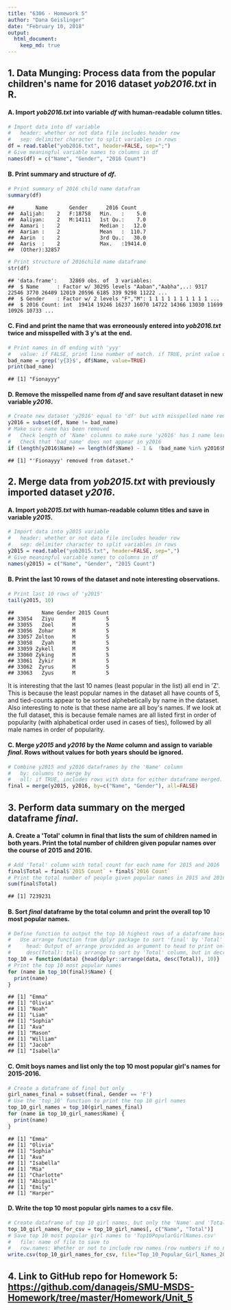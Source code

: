 ```yaml
---
title: "6306 - Homework 5"
author: "Dana Geislinger"
date: "February 10, 2018"
output:
  html_document:
    keep_md: true
---
```

## 1. **Data Munging:** Process data from the popular children's name for 2016 dataset *yob2016.txt* in R.
#### A. Import *yob2016.txt* into variable *df* with human-readable column titles.

```r
# Import data into df variable
#   header: whether or not data file includes header row
#   sep: delimiter character to split variables in rows
df = read.table("yob2016.txt", header=FALSE, sep=";")
# Give meaningful variable names to columns in df
names(df) = c("Name", "Gender", "2016 Count")
```

#### B. Print summary and structure of *df*.

```r
# Print summary of 2016 child name datafram
summary(df)
```

```
##       Name       Gender      2016 Count     
##  Aalijah:    2   F:18758   Min.   :    5.0  
##  Aaliyan:    2   M:14111   1st Qu.:    7.0  
##  Aamari :    2             Median :   12.0  
##  Aarian :    2             Mean   :  110.7  
##  Aarin  :    2             3rd Qu.:   30.0  
##  Aaris  :    2             Max.   :19414.0  
##  (Other):32857
```

```r
# Print structure of 2016child name dataframe
str(df)
```

```
## 'data.frame':	32869 obs. of  3 variables:
##  $ Name      : Factor w/ 30295 levels "Aaban","Aabha",..: 9317 22546 3770 26409 12019 20596 6185 339 9298 11222 ...
##  $ Gender    : Factor w/ 2 levels "F","M": 1 1 1 1 1 1 1 1 1 1 ...
##  $ 2016 Count: int  19414 19246 16237 16070 14722 14366 13030 11699 10926 10733 ...
```

#### C. Find and print the name that was erroneously entered into *yob2016.txt* twice and misspelled with 3 y's at the end.

```r
# Print names in df ending with 'yyy'
#   value: if FALSE, print line number of match. if TRUE, print value of match.
bad_name = grep('y{3}$', df$Name, value=TRUE)
print(bad_name)
```

```
## [1] "Fionayyy"
```

#### D. Remove the misspelled name from *df* and save resultant dataset in new variable *y2016*.

```r
# Create new dataset 'y2016' equal to 'df' but with misspelled name removed
y2016 = subset(df, Name != bad_name)
# Make sure name has been removed
#   Check length of 'Name' columns to make sure 'y2016' has 1 name less than 'df'
#   Check that 'bad_name' does not appear in y2016
if (length(y2016$Name) == length(df$Name) - 1 &  !bad_name %in% y2016$Name) {sprintf("'%s' removed from dataset.", bad_name)}
```

```
## [1] "'Fionayyy' removed from dataset."
```

## 2. Merge data from *yob2015.txt* with previously imported dataset *y2016*.
#### A. Import *yob2015.txt* with human-readable column titles and save in variable *y2015*.

```r
# Import data into y2015 variable
#   header: whether or not data file includes header row
#   sep: delimiter character to split variables in rows
y2015 = read.table("yob2015.txt", header=FALSE, sep=",")
# Give meaningful variable names to columns in df
names(y2015) = c("Name", "Gender", "2015 Count")
```

#### B. Print the last 10 rows of the dataset and note interesting observations.

```r
# Print last 10 rows of 'y2015'
tail(y2015, 10)
```

```
##         Name Gender 2015 Count
## 33054   Ziyu      M          5
## 33055   Zoel      M          5
## 33056  Zohar      M          5
## 33057 Zolton      M          5
## 33058   Zyah      M          5
## 33059 Zykell      M          5
## 33060 Zyking      M          5
## 33061  Zykir      M          5
## 33062  Zyrus      M          5
## 33063   Zyus      M          5
```
It is interesting that the last 10 names (least popular in the list) all end in 'Z'. This is because the least popular names in the dataset all have counts of 5, and tied-counts appear to be sorted alphebetically by name in the dataset. 
Also interesting to note is that these name are all boy's names. If we look at the full dataset, this is because female names are all listed first in order of popularity (with alphabetical order used in cases of ties), followed by all male names in order of popularity.

#### C. Merge *y2015* and *y2016* by the *Name* column and assign to variable *final*. Rows without values for **both** years should be ignored.

```r
# Combine y2015 and y2016 dataframes by the 'Name' column
#   by: columns to merge by
#   all: if TRUE, includes rows with data for either dataframe merged. If FALSE, only includes rows present in both dataframes.
final = merge(y2015, y2016, by=c("Name", "Gender"), all=FALSE)
```

## 3. Perform data summary on the merged dataframe *final*.
#### A. Create a 'Total' column in final that lists the sum of children named in both years. Print the total number of children given popular names over the course of 2015 and 2016.

```r
# Add 'Total' column with total count for each name for 2015 and 2016
final$Total = final$`2015 Count` + final$`2016 Count`
# Print the total number of people given popular names in 2015 and 2016 according to this data set
sum(final$Total)
```

```
## [1] 7239231
```

#### B. Sort *final* dataframe by the total column and print the overall top 10 most popular names.

```r
# Define function to output the top 10 highest rows of a dataframe based on the value of the 'Total' column
#   Use arrange function from dplyr package to sort 'final' by 'Total'
#     head: Output of arrange provided as argument to head to print only the 10 most popular names
#     desc(Total): tells arrange to sort by 'Total' column, but in decreasing order
top_10 = function(data) {head(dplyr::arrange(data, desc(Total)), 10)}
# Print the top 10 most popular names
for (name in top_10(final)$Name) {
  print(name)
}
```

```
## [1] "Emma"
## [1] "Olivia"
## [1] "Noah"
## [1] "Liam"
## [1] "Sophia"
## [1] "Ava"
## [1] "Mason"
## [1] "William"
## [1] "Jacob"
## [1] "Isabella"
```

#### C. Omit boys names and list only the top 10 most popular girl's names for 2015-2016.

```r
# Create a dataframe of final but only 
girl_names_final = subset(final, Gender == 'F')
# Use the 'top_10' function to print the top 10 girl names
top_10_girl_names = top_10(girl_names_final)
for (name in top_10_girl_names$Name) {
  print(name)
}
```

```
## [1] "Emma"
## [1] "Olivia"
## [1] "Sophia"
## [1] "Ava"
## [1] "Isabella"
## [1] "Mia"
## [1] "Charlotte"
## [1] "Abigail"
## [1] "Emily"
## [1] "Harper"
```

#### D. Write the top 10 most popular girls names to a csv file.

```r
# Create dataframe of top 10 girl names, but only the 'Name' and 'Total' columns
top_10_girl_names_for_csv = top_10_girl_names[, c("Name", "Total")]
# Save top 10 most popular girl names to 'Top10PopularGirlNames.csv'
#   file: name of file to save to
#   row.names: Whether or not to include row names (row numbers if no name assigned) in output file
write.csv(top_10_girl_names_for_csv, file="Top_10_Popular_Girl_Names_2015-2016.csv", row.names=FALSE)
```

## 4. Link to GitHub repo for Homework 5: https://github.com/danageis/SMU-MSDS-Homework/tree/master/Homework/Unit_5
